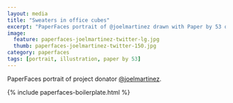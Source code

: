 ```yaml
---
layout: media
title: "Sweaters in office cubes"
excerpt: "PaperFaces portrait of @joelmartinez drawn with Paper by 53 on an iPad."
image: 
  feature: paperfaces-joelmartinez-twitter-lg.jpg
  thumb: paperfaces-joelmartinez-twitter-150.jpg
category: paperfaces
tags: [portrait, illustration, paper by 53]
---
```


PaperFaces portrait of project donator [@joelmartinez](http://twitter.com/joelmartinez).

{% include paperfaces-boilerplate.html %}